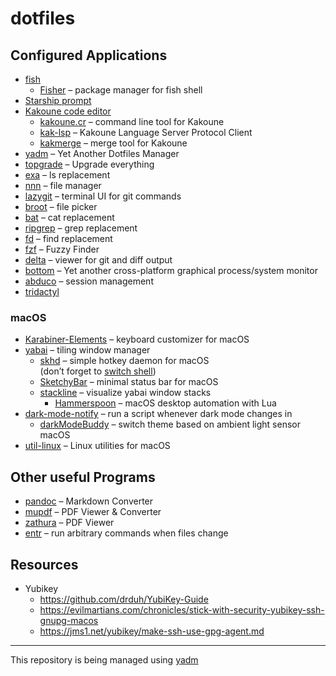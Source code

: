 # dotfiles

## Configured Applications

-   [fish]
    -   [Fisher] – package manager for fish shell
-   [Starship prompt]
-   [Kakoune code editor]
    -   [kakoune.cr] – command line tool for Kakoune
    -   [kak-lsp] – Kakoune Language Server Protocol Client
    -   [kakmerge] – merge tool for Kakoune
-   [yadm] – Yet Another Dotfiles Manager
-   [topgrade] – Upgrade everything
-   [exa] – ls replacement
-   [nnn] – file manager
-   [lazygit] – terminal UI for git commands
-   [broot] – file picker
-   [bat] – cat replacement
-   [ripgrep] – grep replacement
-   [fd] – find replacement
-   [fzf] – Fuzzy Finder
-   [delta] – viewer for git and diff output
-   [bottom] – Yet another cross-platform graphical process/system
    monitor
-   [abduco] – session management
-   [tridactyl]

### macOS

-   [Karabiner-Elements] – keyboard customizer for macOS
-   [yabai] – tiling window manager
    -   [skhd] – simple hotkey daemon for macOS\
        (don’t forget to [switch shell])
    -   [SketchyBar] – minimal status bar for macOS
    -   [stackline] – visualize yabai window stacks
        -   [Hammerspoon] – macOS desktop automation with Lua
-   [dark-mode-notify] – run a script whenever dark mode changes in
    -   [darkModeBuddy] – switch theme based on ambient light sensor
        macOS
-   [util-linux] – Linux utilities for macOS

## Other useful Programs

-   [pandoc] – Markdown Converter
-   [mupdf] – PDF Viewer & Converter
-   [zathura] – PDF Viewer
-   [entr] – run arbitrary commands when files change

## Resources

-   Yubikey
    -   https://github.com/drduh/YubiKey-Guide
    -   https://evilmartians.com/chronicles/stick-with-security-yubikey-ssh-gnupg-macos
    -   https://jms1.net/yubikey/make-ssh-use-gpg-agent.md

------------------------------------------------------------------------

This repository is being managed using [yadm]

  [fish]: https://fishshell.com/
  [Fisher]: https://github.com/jorgebucaran/fisher
  [Starship prompt]: https://starship.rs/
  [Kakoune code editor]: https://kakoune.org/
  [kakoune.cr]: https://github.com/alexherbo2/kakoune.cr
  [kak-lsp]: https://github.com/kak-lsp/kak-lsp
  [kakmerge]: https://github.com/lenormf/kakmerge
  [yadm]: https://yadm.io
  [topgrade]: https://github.com/r-darwish/topgrade
  [exa]: https://the.exa.website/
  [nnn]: https://github.com/jarun/nnn
  [lazygit]: https://github.com/jesseduffield/lazygit
  [broot]: https://dystroy.org/broot/
  [bat]: https://github.com/sharkdp/bat
  [ripgrep]: https://github.com/BurntSushi/ripgrep
  [fd]: https://github.com/sharkdp/fd
  [fzf]: https://github.com/junegunn/fzf
  [delta]: https://github.com/dandavison/delta
  [bottom]: https://github.com/ClementTsang/bottom
  [abduco]: https://github.com/martanne/abduco/
  [tridactyl]: https://tridactyl.xyz/
  [Karabiner-Elements]: https://karabiner-elements.pqrs.org/
  [yabai]: https://github.com/koekeishiya/yabai/wiki/Commands#message-passing-interface
  [skhd]: https://github.com/koekeishiya/skhd
  [switch shell]: https://github.com/koekeishiya/skhd/issues/42
  [SketchyBar]: https://github.com/FelixKratz/SketchyBar
  [stackline]: https://github.com/AdamWagner/stackline
  [Hammerspoon]: https://github.com/Hammerspoon/hammerspoon
  [dark-mode-notify]: https://github.com/bouk/dark-mode-notify
  [darkModeBuddy]: https://github.com/insidegui/DarkModeBuddy
  [util-linux]: https://github.com/karelzak/util-linux
  [pandoc]: https://pandoc.org/
  [mupdf]: https://mupdf.com/
  [zathura]: https://pwmt.org/projects/zathura/
  [entr]: https://github.com/eradman/entr
